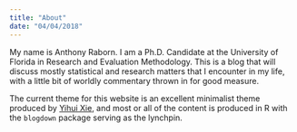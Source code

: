 ```yaml
---
title: "About"
date: "04/04/2018"
---
```



My name is Anthony Raborn. I am a Ph.D. Candidate at the University of Florida in Research and Evaluation Methodology. This is a blog that will discuss mostly statistical and research matters that I encounter in my life, with a little bit of worldly commentary thrown in for good measure.

The current theme for this website is an excellent minimalist theme produced by [Yihui Xie](https://github.com/yihui/hugo-xmin), and most or all of the content is produced in R with the `blogdown` package serving as the lynchpin.